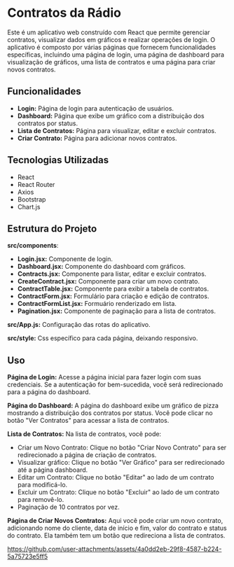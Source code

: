 # Contratos da Rádio

Este é um aplicativo web construído com React que permite gerenciar contratos, visualizar dados em gráficos e realizar operações de login. O aplicativo é composto por várias páginas que fornecem funcionalidades específicas, incluindo uma página de login, uma página de dashboard para visualização de gráficos, uma lista de contratos e uma página para criar novos contratos.

## Funcionalidades

- **Login:** Página de login para autenticação de usuários.
- **Dashboard:** Página que exibe um gráfico com a distribuição dos contratos por status.
- **Lista de Contratos:** Página para visualizar, editar e excluir contratos.
- **Criar Contrato:** Página para adicionar novos contratos.

## Tecnologias Utilizadas

- React
- React Router
- Axios
- Bootstrap
- Chart.js

## Estrutura do Projeto

**src/components**:

 - **Login.jsx:** Componente de login.
 - **Dashboard.jsx:** Componente do dashboard com gráficos.
 - **Contracts.jsx:** Componente para listar, editar e excluir contratos.
 - **CreateContract.jsx:** Componente para criar um novo contrato.
 - **ContractTable.jsx:** Componente para exibir a tabela de contratos.
 - **ContractForm.jsx:** Formulário para criação e edição de contratos.
 - **ContractFormList.jsx:** Formuário renderizado em lista.
 - **Pagination.jsx:** Componente de paginação para a lista de contratos.

**src/App.js:** Configuração das rotas do aplicativo.

**src/style:**
Css específico para cada página, deixando responsivo.

## Uso

**Página de Login:** Acesse a página inicial para fazer login com suas credenciais. Se a autenticação for bem-sucedida, você será redirecionado para a página do dashboard.

**Página do Dashboard:** A página do dashboard exibe um gráfico de pizza mostrando a distribuição dos contratos por status. Você pode clicar no botão "Ver Contratos" para acessar a lista de contratos.

**Lista de Contratos:** Na lista de contratos, você pode:
 - Criar um Novo Contrato: Clique no botão "Criar Novo Contrato" para ser redirecionado a página de criação de contratos.
 - Visualizar gráfico: Clique no botão "Ver Gráfico" para ser redirecionado até a página dashboard.
 - Editar um Contrato: Clique no botão "Editar" ao lado de um contrato para modificá-lo.
 - Excluir um Contrato: Clique no botão "Excluir" ao lado de um contrato para removê-lo.
 - Paginação de 10 contratos por vez.

**Página de Criar Novos Contratos:** Aqui vocẽ pode criar um novo contrato, adicionando nome do cliente, data de início e fim, valor do contrato e status do contrato. Ela também tem um botão que redireciona a lista de contratos.


https://github.com/user-attachments/assets/4a0dd2eb-29f8-4587-b224-5a75723e5ff5


